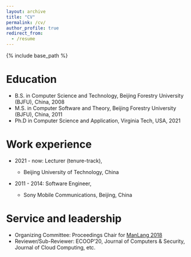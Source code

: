 ```yaml
---
layout: archive
title: "CV"
permalink: /cv/
author_profile: true
redirect_from:
  - /resume
---
```


{% include base_path %}

Education
======
* B.S. in Computer Science and Technology, Beijing Forestry University (BJFU), China, 2008
* M.S. in Computer Software and Theory,  Beijing Forestry University (BJFU), China, 2011
* Ph.D in Computer Science and Application, Virginia Tech, USA, 2021

Work experience
======
* 2021 - now: Lecturer (tenure-track), 
  * Beijing University of Technology, China

* 2011 - 2014: Software Engineer, 
  * Sony Mobile Communications, Beijing, China

  
<!-- Skills
======
* Skill 1
* Skill 2
  * Sub-skill 2.1
  * Sub-skill 2.2
  * Sub-skill 2.3
* Skill 3 -->

<!-- Publications
======
  <ul>{% for post in site.publications %}
    {% include archive-single-cv.html %}
  {% endfor %}</ul> -->
  
<!-- Talks
======
  <ul>{% for post in site.talks %}
    {% include archive-single-talk-cv.html %}
  {% endfor %}</ul> -->
  
<!-- Teaching
======
  <ul>{% for post in site.teaching %}
    {% include archive-single-cv.html %}
  {% endfor %}</ul> -->
  
Service and leadership
======
* Organizing Committee: Proceedings Chair for [ManLang 2018](https://ssw.jku.at/Services/conferences/manlang18/)
* Reviewer/Sub-Reviewer: ECOOP’20, Journal of Computers & Security, Journal of Cloud Computing, etc.
